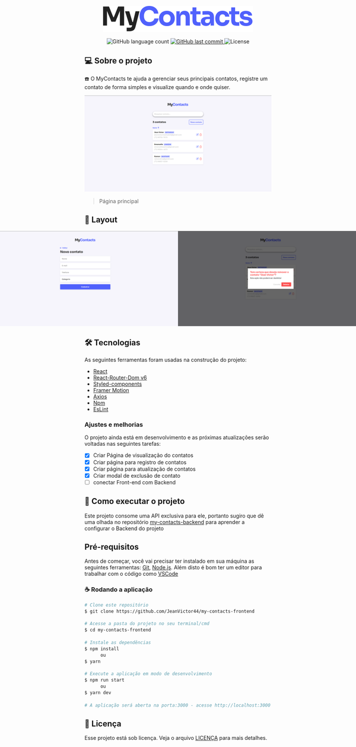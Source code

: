 <p align="center">
  <img src="./previews/logo.svg" />
<p>

<p align="center">
  <img alt="GitHub language count" src="https://img.shields.io/github/languages/count/JeanVictor44/my-contacts-frontend?color=black">


  <a href="https://github.com/JeanVictor44/Netflix-clone/commits/main">
    <img alt="GitHub last commit" src="https://img.shields.io/github/last-commit/JeanVictor44/my-contacts-frontend?color=purple">
  </a>

  <img alt="License" src="https://img.shields.io/badge/license-MIT-red">
</p>



## :computer: Sobre o projeto
:phone: O MyContacts te ajuda a gerenciar seus principais contatos, registre um contato de forma simples e visualize quando e onde quiser.

<img src="./previews/presentation-img.png" alt="presentation image">

> Página principal

## :art: Layout
<p align="center" style="display: flex; align-items: flex-start; justify-content: center;">
    <img src="./previews/create-contact-img.png" alt="Login page" width="500px">
    <img src="./previews/remove-contact-img.png" alt="Register page" width="500px"/>

</p>

## :hammer_and_wrench: Tecnologias

As seguintes ferramentas foram usadas na construção do projeto:

- [React ](https://pt-br.reactjs.org/)
- [React-Router-Dom v6](https://reactrouter.com/docs/en/v6)
- [Styled-components](https://styled-components.com/)
- [Framer Motion](https://www.framer.com/motion/)
- [Axios](https://axios-http.com/docs/intro)
- [Npm](https://www.npmjs.com/)
- [EsLint](https://eslint.org/)


### Ajustes e melhorias

O projeto ainda está em desenvolvimento e as próximas atualizações serão voltadas nas seguintes tarefas:

- [x] Criar Página de visualização do contatos
- [x] Criar página para registro de contatos
- [x] Criar página para atualização de contatos
- [x] Criar modal de exclusão de contato
- [ ] conectar Front-end com Backend

## :rocket: Como executar o projeto

Este projeto consome uma API exclusiva para ele, portanto sugiro que dê uma olhada no repositório [my-contacts-backend](https://github.com/JeanVictor44/my-contacts-backend) para aprender a configurar o Backend do projeto


## Pré-requisitos

Antes de começar, você vai precisar ter instalado em sua máquina as seguintes ferramentas:
[Git](https://git-scm.com), [Node.js](https://nodejs.org/). Além disto é bom ter um editor para trabalhar com o código como [VSCode](https://code.visualstudio.com/)

### :coffee: Rodando a aplicação

```bash
# Clone este repositório
$ git clone https://github.com/JeanVictor44/my-contacts-frontend

# Acesse a pasta do projeto no seu terminal/cmd
$ cd my-contacts-frontend

# Instale as dependências
$ npm install
      ou
$ yarn

# Execute a aplicação em modo de desenvolvimento
$ npm run start
      ou
$ yarn dev

# A aplicação será aberta na porta:3000 - acesse http://localhost:3000
```


## :pencil: Licença

Esse projeto está sob licença. Veja o arquivo [LICENÇA](LICENSE) para mais detalhes.
